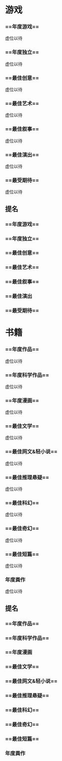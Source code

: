 
# 游戏

### ==年度游戏== 
 虚位以待
 
### ==年度独立==
 虚位以待
 
### ==最佳创意==
 虚位以待
 
### ==最佳艺术==
 虚位以待
 
### ==最佳叙事==
 虚位以待
 
### ==最佳演出==
 虚位以待
 
### ==最受期待==
 虚位以待
 

## 提名

### ==年度游戏== 
 
### ==年度独立==
 
### ==最佳创意==
 
### ==最佳艺术==
 
### ==最佳叙事==
 
### ==最佳演出
 
### ==最受期待==
 


# 书籍

### ==年度作品==
 虚位以待
 
### ==年度科学作品==
 虚位以待
 
### ==年度漫画==
 虚位以待
 
### ==最佳文学==
 虚位以待
 
### ==最佳网文&轻小说==
 虚位以待
 
### ==最佳推理悬疑==
 虚位以待
 
### ==最佳科幻==
 虚位以待
 
### ==最佳奇幻==
 虚位以待
 
### ==最佳短篇==
 虚位以待
 
### 年度粪作
 虚位以待
 

## 提名

### ==年度作品==
 
### ==年度科学作品==
 
### ==年度漫画
 
### ==最佳文学==
 
### ==最佳网文&轻小说==
 
### ==最佳推理悬疑==
 
### ==最佳科幻==
 
### ==最佳奇幻==
 
### ==最佳短篇==
 
### 年度粪作
 

